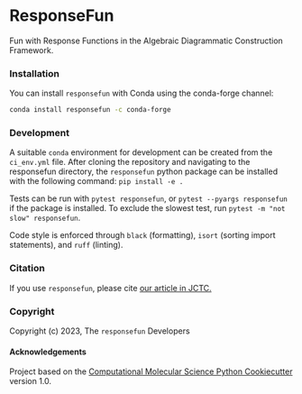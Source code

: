 ResponseFun
==============================

Fun with Response Functions in the Algebraic Diagrammatic Construction Framework.


### Installation

You can install `responsefun` with Conda using the conda-forge channel:

```bash
conda install responsefun -c conda-forge
```


### Development

A suitable `conda` environment for development can be created from the `ci_env.yml` file.
After cloning the repository and navigating to the responsefun directory, the `responsefun` python package can be installed with the following command:
`pip install -e .`

Tests can be run with `pytest responsefun`, or `pytest --pyargs responsefun` if the package is installed.
To exclude the slowest test, run `pytest -m "not slow" responsefun`.

Code style is enforced through `black` (formatting), `isort` (sorting import statements), and `ruff` (linting).

### Citation

If you use `responsefun`, please cite [our article in JCTC.](https://doi.org/10.1021/acs.jctc.3c00456)
### Copyright

Copyright (c) 2023, The `responsefun` Developers


#### Acknowledgements
 
Project based on the 
[Computational Molecular Science Python Cookiecutter](https://github.com/molssi/cookiecutter-cms) version 1.0.
